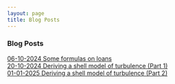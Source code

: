```yaml
---
layout: page
title: Blog Posts
---
```


### Blog Posts
[06-10-2024 Some formulas on loans](/_posts/2024-10-06-loans)   
[20-10-2024 Deriving a shell model of turbulence (Part 1)](/_posts/2024-10-20-shell-model-of-turbulence1)   
[01-01-2025 Deriving a shell model of turbulence (Part 2)](/_posts/2025-01-01-shell-model-of-turbulence2)
<!--
[14-04-2025 Regional Diversity in the Swedish Labor Market: Analyzing Trends, Entropy, and the Innovation Connection](/_posts/2025-04-14-regional-diversity-swedish-labor-market)   
[//]: <> [xx-xx-2025 Reduced order modeling](/_posts/2025-12-31-reduced-order-modeling)   
[//]: <> [xx-xx-2025 Fluid mechanics of tornaods](/_posts/2025-12-31-fluid-mechanics-of-tornadods)   
-->